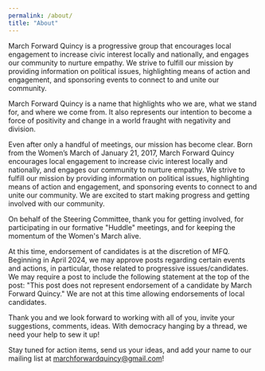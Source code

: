 ```yaml
---
permalink: /about/
title: "About"
---
```


March Forward Quincy is a progressive group that encourages local engagement to increase civic interest locally and nationally, and engages our community to nurture empathy. We strive to fulfill our mission by providing information on political issues, highlighting means of action and engagement, and sponsoring events to connect to and unite our community.

March Forward Quincy is a name that highlights who we are, what we stand for, and where we come from. It also represents our intention to become a force of positivity and change in a world fraught with negativity and division.

Even after only a handful of meetings, our mission has become clear. Born from the Women’s March of January 21, 2017, March Forward Quincy encourages local engagement to increase civic interest locally and nationally, and engages our community to nurture empathy. We strive to fulfill our mission by providing information on political issues, highlighting means of action and engagement, and sponsoring events to connect to and unite our community. We are excited to start making progress and getting involved with our community.

On behalf of the Steering Committee, thank you for getting involved, for participating in our formative "Huddle" meetings, and for keeping the momentum of the Women's March alive.

At this time, endorsement of candidates is at the discretion of MFQ. Beginning in April 2024, we may approve posts regarding certain events and actions, in particular, those related to progressive issues/candidates. We may require a post to include the following statement at the top of the post: "This post does not represent endorsement of a candidate by March Forward Quincy." We are not at this time allowing endorsements of local candidates.

Thank you and we look forward to working with all of you, invite your suggestions, comments, ideas. With democracy hanging by a thread, we need your help to sew it up!

Stay tuned for action items, send us your ideas, and add your name to our mailing list at marchforwardquincy@gmail.com!